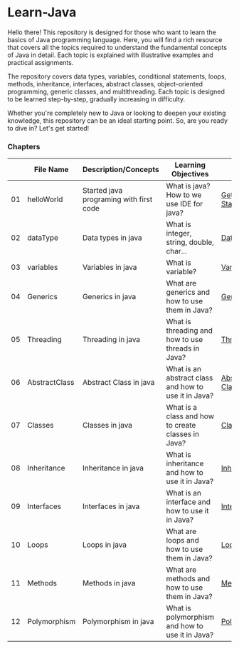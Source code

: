 # Learn-Java
Hello there! This repository is designed for those who want to learn the basics of Java programming language. Here, you will find a rich resource that covers all the topics required to understand the fundamental concepts of Java in detail. Each topic is explained with illustrative examples and practical assignments.

The repository covers data types, variables, conditional statements, loops, methods, inheritance, interfaces, abstract classes, object-oriented programming, generic classes, and multithreading. Each topic is designed to be learned step-by-step, gradually increasing in difficulty.

Whether you're completely new to Java or looking to deepen your existing knowledge, this repository can be an ideal starting point. So, are you ready to dive in? Let's get started!

### Chapters

|   | File Name | Description/Concepts |  Learning Objectives | Linked Lesson |
|---| ---       |---                   |---                   |---            |
|01 |helloWorld  | Started java programing with first code | What is java? How to we use IDE for java? | [Getting Started](https://github.com/merTaner/Learn-Java/tree/main/helloWorld) |
|02 |dataType   |Data types in java | What is integer, string, double, char... | [Data Types](https://github.com/merTaner/Learn-Java/tree/main/dataTypes) |
|03 |variables|Variables in java | What is variable?|[Variable](https://github.com/merTaner/Learn-Java/tree/main/variables)|
|04 |Generics   | Generics in java | What are generics and how to use them in Java? | [Generics](https://github.com/merTaner/Learn-Java/tree/main/Generics) |
|05 |Threading  | Threading in java | What is threading and how to use threads in Java? | [Threading](https://github.com/merTaner/Learn-Java/tree/main/ThreadingDemo) |
|06 |AbstractClass|Abstract Class in java | What is an abstract class and how to use it in Java? | [Abstract Class](https://github.com/merTaner/Learn-Java/tree/main/abstractClass)|
|07 |Classes|Classes in java | What is a class and how to create classes in Java? | [Classes](https://github.com/merTaner/Learn-Java/tree/main/classes)|
|08 |Inheritance|Inheritance in java | What is inheritance and how to use it in Java? | [Inheritance](https://github.com/merTaner/Learn-Java/tree/main/inheritanceDemo)|
|09 |Interfaces|Interfaces in java | What is an interface and how to use it in Java? | [Interfaces](https://github.com/merTaner/Learn-Java/tree/main/interfaces)|
|10 |Loops|Loops in java | What are loops and how to use them in Java? | [Loops](https://github.com/merTaner/Learn-Java/tree/main/loops)|
|11 |Methods|Methods in java | What are methods and how to use them in Java? | [Methods](https://github.com/merTaner/Learn-Java/tree/main/methods)|
|12 |Polymorphism|Polymorphism in java | What is polymorphism and how to use it in Java? | [Polymorphism](https://github.com/merTaner/Learn-Java/tree/main/polimorphismDemo)|


